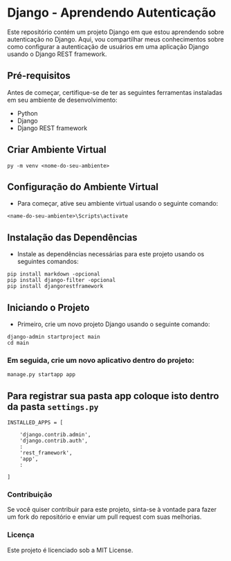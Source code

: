 # Django - Aprendendo Autenticação

 Este repositório contém um projeto Django em que estou aprendendo sobre autenticação no Django. Aqui, vou compartilhar meus conhecimentos sobre como configurar a autenticação de usuários em uma aplicação Django usando o Django REST framework.

## Pré-requisitos

Antes de começar, certifique-se de ter as seguintes ferramentas instaladas em seu ambiente de desenvolvimento:

- Python
- Django
- Django REST framework

## Criar Ambiente Virtual
``` py -m venv <nome-do-seu-ambiente>  ```

## Configuração do Ambiente Virtual

- Para começar, ative seu ambiente virtual usando o seguinte comando:

```
<name-do-seu-ambiente>\Scripts\activate
```
## Instalação das Dependências
- Instale as dependências necessárias para este projeto usando os seguintes comandos:
```
pip install markdown -opcional
pip install django-filter -opcional
pip install djangorestframework
```
## Iniciando o Projeto
- Primeiro, crie um novo projeto Django usando o seguinte comando:
```
django-admin startproject main
cd main
```
### Em seguida, crie um novo aplicativo dentro do projeto:
```
manage.py startapp app
```
## Para registrar sua pasta app coloque isto dentro da pasta ```settings.py ```

```
INSTALLED_APPS = [

    'django.contrib.admin',
    'django.contrib.auth',
    :
    'rest_framework',
    'app',
    :

]
```

### Contribuição
Se você quiser contribuir para este projeto, sinta-se à vontade para fazer um fork do repositório e enviar um pull request com suas melhorias.

### Licença
Este projeto é licenciado sob a MIT License.
